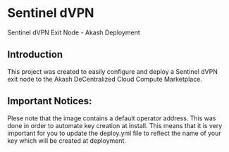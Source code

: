 # Sentinel dVPN
Sentinel dVPN Exit Node - Akash Deployment

## Introduction

This project was created to easily configure and deploy a Sentinel dVPN exit node to the Akash DeCentralized Cloud Compute Marketplace.

## Important Notices:

Plese note that the image contains a default operator address.  This was done in order to automate key creation at install.  This means that it is very important for you to update the deploy.yml file to reflect the name of your key which will be created at deployment.

